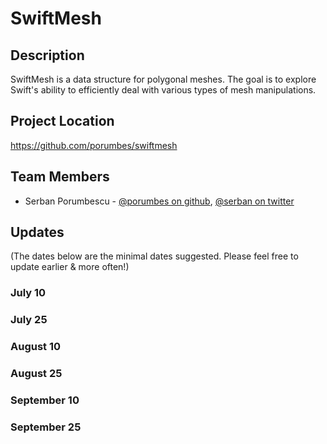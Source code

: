 # SwiftMesh

## Description

SwiftMesh is a data structure for polygonal meshes. The goal is to explore Swift's ability to efficiently deal with various types of mesh manipulations. 

## Project Location

https://github.com/porumbes/swiftmesh

## Team Members

- Serban Porumbescu - [@porumbes on github](https://github.com/porumbes), [@serban on twitter](http://twitter.com/serban)

## Updates

(The dates below are the minimal dates suggested. Please feel free to update earlier & more often!)

### July 10

### July 25

### August 10

### August 25

### September 10

### September 25